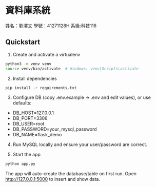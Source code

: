 # 資料庫系統
姓名：劉澤文
學號：41271128H
系級:科技116

## Quickstart

1) Create and activate a virtualenv
```bash
python3 -m venv venv
source venv/bin/activate  # Windows: venv\Scripts\activate
```

2) Install dependencies
```bash
pip install -r requirements.txt
```

3) Configure DB (copy .env.example -> .env and edit values), or use defaults:
- DB_HOST=127.0.0.1
- DB_PORT=3306
- DB_USER=root
- DB_PASSWORD=your_mysql_password
- DB_NAME=flask_demo

4) Run MySQL locally and ensure your user/password are correct.

5) Start the app
```bash
python app.py
```

The app will auto-create the database/table on first run.
Open http://127.0.0.1:5000 to insert and show data.
